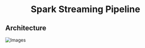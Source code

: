 <h1 align="center">
    Spark Streaming Pipeline
</h1>

## Architecture

![Images](https://github.com/ratna-workspace/Pyspark_Databricks_Usecasess/blob/main/Usecases/Spark_Streaming_Event_hub/Images/architecture.JPG)

